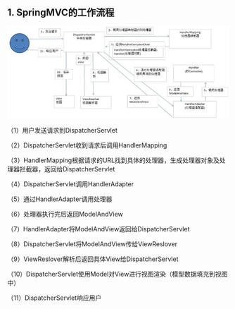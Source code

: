 ## 1. SpringMVC的工作流程

![SpringMVC工作流程](images/SpringMVC工作流程.jpg)

（1）用户发送请求到DispatcherServlet

（2）DispatcherServlet收到请求后调用HandlerMapping

（3）HandlerMapping根据请求的URL找到具体的处理器，生成处理器对象及处理器拦截器，返回给DispatcherServlet

（4）DispatcherServlet调用HandlerAdapter

（5）通过HandlerAdapter调用处理器

（6）处理器执行完后返回ModelAndView

（7）HandlerAdapter将ModelAndView返回给DispatcherServlet

（8）DispatcherServlet将ModelAndView传给ViewReslover

（9）ViewReslover解析后返回具体View给DispatcherServlet

（10）DispatcherServlet使用Model对View进行视图渲染（模型数据填充到视图中）

（11）DispatcherServlet响应用户 